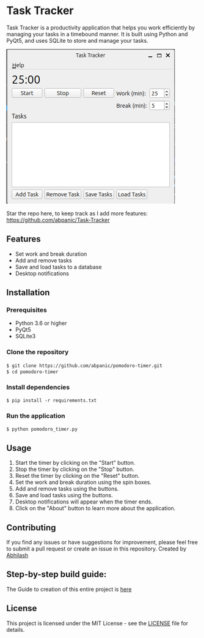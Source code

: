 # Task Tracker

Task Tracker is a productivity application that helps you work efficiently by managing your tasks in a timebound manner. It is built using Python and PyQt5, and uses SQLite to store and manage your tasks.

![Task Tracker](/TaskTracker)

Star the repo here, to keep track as I add more features: https://github.com/abpanic/Task-Tracker

## Features

- Set work and break duration
- Add and remove tasks
- Save and load tasks to a database
- Desktop notifications

## Installation

### Prerequisites

- Python 3.6 or higher
- PyQt5
- SQLite3

### Clone the repository

```
$ git clone https://github.com/abpanic/pomodoro-timer.git
$ cd pomodoro-timer
```

### Install dependencies

```
$ pip install -r requirements.txt
```

### Run the application

```
$ python pomodoro_timer.py
```

## Usage

1. Start the timer by clicking on the "Start" button.
2. Stop the timer by clicking on the "Stop" button.
3. Reset the timer by clicking on the "Reset" button.
4. Set the work and break duration using the spin boxes.
5. Add and remove tasks using the buttons.
6. Save and load tasks using the buttons.
7. Desktop notifications will appear when the timer ends.
8. Click on the "About" button to learn more about the application.

## Contributing

If you find any issues or have suggestions for improvement, please feel free to submit a pull request or create an issue in this repository. Created by [Abhilash](https://dbugr.vercel.app/)


## Step-by-step build guide:

The Guide to creation of this entire project is [here](https://abpanic.github.io/PomodoroTimer/Building)

## License

This project is licensed under the MIT License - see the [LICENSE](LICENSE) file for details.
